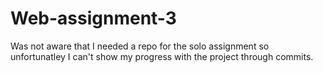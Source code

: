 # Web-assignment-3
Was not aware that I needed a repo for the solo assignment so unfortunatley I can't show my progress with the project through commits. 
